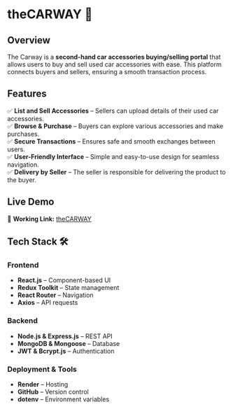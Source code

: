 # theCARWAY 🚗

## Overview
The Carway is a **second-hand car accessories buying/selling portal** that allows users to buy and sell used car accessories with ease. This platform connects buyers and sellers, ensuring a smooth transaction process. 

## Features
✅ **List and Sell Accessories** – Sellers can upload details of their used car accessories.  
✅ **Browse & Purchase** – Buyers can explore various accessories and make purchases.  
✅ **Secure Transactions** – Ensures safe and smooth exchanges between users.  
✅ **User-Friendly Interface** – Simple and easy-to-use design for seamless navigation.  
✅ **Delivery by Seller** – The seller is responsible for delivering the product to the buyer.

## Live Demo
🚀 **Working Link:** [ theCARWAY ](https://thecarway.onrender.com)

## Tech Stack 🛠️  

### **Frontend**  
- **React.js** – Component-based UI  
- **Redux Toolkit** – State management  
- **React Router** – Navigation  
- **Axios** – API requests  

### **Backend**  
- **Node.js & Express.js** – REST API  
- **MongoDB & Mongoose** – Database  
- **JWT & Bcrypt.js** – Authentication  

### **Deployment & Tools**  
- **Render** – Hosting  
- **GitHub** – Version control  
- **dotenv** – Environment variables  
